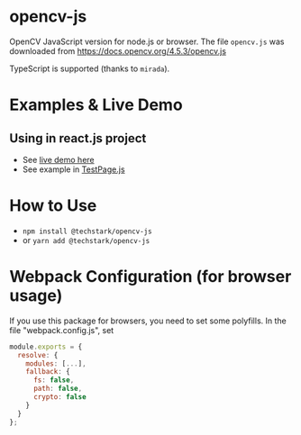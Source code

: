 # opencv-js
OpenCV JavaScript version for node.js or browser. The file `opencv.js` was downloaded from https://docs.opencv.org/4.5.3/opencv.js

TypeScript is supported (thanks to `mirada`).

# Examples & Live Demo
## Using in react.js project
- See [live demo here](https://codesandbox.io/s/techstarkopencv-js-demo-page-f7gvk)
- See example in [TestPage.js](examples/react.js/TestPage.js)

# How to Use
- `npm install @techstark/opencv-js`
- or `yarn add @techstark/opencv-js`

# Webpack Configuration (for browser usage)
If you use this package for browsers, you need to set some polyfills. In the file "webpack.config.js", set 
```js
module.exports = {
  resolve: {
    modules: [...],
    fallback: {
      fs: false,
      path: false,
      crypto: false
    }
  }
};
```

